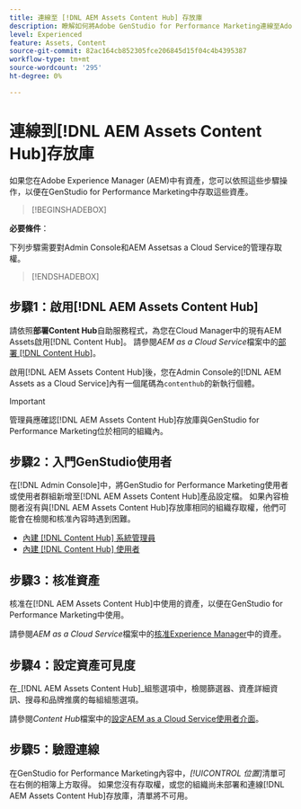 ```yaml
---
title: 連線至 [!DNL AEM Assets Content Hub] 存放庫
description: 瞭解如何將Adobe GenStudio for Performance Marketing連線至Adobe Experience Manager (AEM) [!DNL Content Hub] 存放庫並利用現有的已核准內容。
level: Experienced
feature: Assets, Content
source-git-commit: 82ac164cb852305fce206845d15f04c4b4395387
workflow-type: tm+mt
source-wordcount: '295'
ht-degree: 0%

---
```


# 連線到[!DNL AEM Assets Content Hub]存放庫

如果您在Adobe Experience Manager (AEM)中有資產，您可以依照這些步驟操作，以便在GenStudio for Performance Marketing中存取這些資產。

>[!BEGINSHADEBOX]

**必要條件**：

下列步驟需要對Admin Console和AEM Assetsas a Cloud Service的管理存取權。

>[!ENDSHADEBOX]

## 步驟1：啟用[!DNL AEM Assets Content Hub]

請依照&#x200B;**部署Content Hub**&#x200B;自助服務程式，為您在Cloud Manager中的現有AEM Assets啟用[!DNL Content Hub]。 請參閱&#x200B;_AEM as a Cloud Service_&#x200B;檔案中的[部署 [!DNL Content Hub]](https://experienceleague.adobe.com/en/docs/experience-manager-cloud-service/content/assets/content-hub/deploy-content-hub)。

啟用[!DNL AEM Assets Content Hub]後，您在Admin Console的[!DNL AEM Assets as a Cloud Service]內有一個尾碼為`contenthub`的新執行個體。

>[!IMPORTANT]
>
>管理員應確認[!DNL AEM Assets Content Hub]存放庫與GenStudio for Performance Marketing位於相同的組織內。

## 步驟2：入門GenStudio使用者

在[!DNL Admin Console]中，將GenStudio for Performance Marketing使用者或使用者群組新增至[!DNL AEM Assets Content Hub]產品設定檔。 如果內容檢閱者沒有與[!DNL AEM Assets Content Hub]存放庫相同的組織存取權，他們可能會在檢閱和核准內容時遇到困難。

- [內建 [!DNL Content Hub] 系統管理員](https://experienceleague.adobe.com/en/docs/experience-manager-cloud-service/content/assets/content-hub/deploy-content-hub#onboard-content-hub-administrator)
- [內建 [!DNL Content Hub] 使用者](https://experienceleague.adobe.com/en/docs/experience-manager-cloud-service/content/assets/content-hub/deploy-content-hub#onboard-content-hub-users)

## 步驟3：核准資產

核准在[!DNL AEM Assets Content Hub]中使用的資產，以便在GenStudio for Performance Marketing中使用。

請參閱&#x200B;_AEM as a Cloud Service_&#x200B;檔案中的[核准Experience Manager](https://experienceleague.adobe.com/en/docs/experience-manager-cloud-service/content/assets/dynamicmedia/dynamic-media-open-apis/approve-assets)中的資產。

## 步驟4：設定資產可見度

在&#x200B;_[!DNL AEM Assets Content Hub]_組態選項中，檢閱篩選器、資產詳細資訊、搜尋和品牌推廣的每組組態選項。

請參閱&#x200B;_Content Hub_&#x200B;檔案中的[設定AEM as a Cloud Service使用者介面](https://experienceleague.adobe.com/en/docs/experience-manager-cloud-service/content/assets/content-hub/configure-content-hub-ui-options)。

## 步驟5：驗證連線

在GenStudio for Performance Marketing內容中，_[!UICONTROL 位置]_&#x200B;清單可在右側的相簿上方取得。 如果您沒有存取權，或您的組織尚未部署和連線[!DNL AEM Assets Content Hub]存放庫，清單將不可用。

